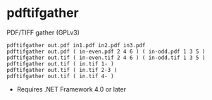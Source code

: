 # pdftifgather
PDF/TIFF gather (GPLv3)

	pdftifgather out.pdf in1.pdf in2.pdf in3.pdf
	pdftifgather out.pdf ( in-even.pdf 2 4 6 ) ( in-odd.pdf 1 3 5 )
	pdftifgather out.tif ( in-even.tif 2 4 6 ) ( in-odd.tif 1 3 5 )
	pdftifgather out.tif ( in.tif 1- )
	pdftifgather out.tif ( in.tif 2-3 )
	pdftifgather out.tif ( in.tif 4- )

* Requires .NET Framework 4.0 or later
